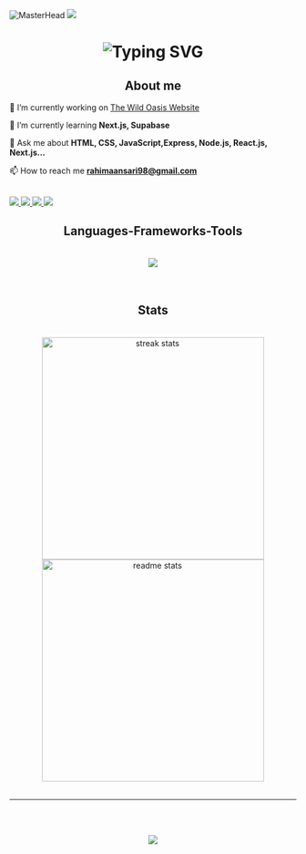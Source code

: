 ![MasterHead](https://user-images.githubusercontent.com/90236635/232446433-d5540fa2-fe28-4bb8-b929-cdb51fe61336.gif)
[![](https://visitcount.itsvg.in/api?id=Rahimah-98&icon=5&color=3)](https://visitcount.itsvg.in)


<h1 align="center">
   <img src="https://readme-typing-svg.herokuapp.com?font=Fira+Code&weight=500&size=40&duration=3000&pause=700&color=05E1F7FF&center=true&vCenter=true&width=500&height=70&lines=Hi%F0%9F%91%8B;I'm+Rahimah+Ansari;A+Node.js+developer!" alt="Typing SVG" />
</h1>

<div align="left">
<h2 align="center"> About me </h2>
  
 🔭 I’m currently working on [The Wild Oasis Website](https://github.com/Rahimah-98/the-wild-oasis-website)
 
 🌱 I’m currently learning **Next.js, Supabase**

💬 Ask me about **HTML, CSS, JavaScript,Express, Node.js, React.js, Next.js...**

📫 How to reach me **rahimaansari98@gmail.com**

 </div>
 
<div align="left"> 
  <br/>
  <a href="https://linkedin.com/in/rahimah-ansari" target="_blank">
    <img src="https://img.shields.io/badge/LinkedIn-0077B5?style=for-the-badge&logo=linkedin&logoColor=white" target="_blank" />
  </a>
  <a href="https://instagram.com/rahimah.1999" target="_blank">  
    <img src="https://img.shields.io/badge/Instagram-E4405F?style=for-the-badge&logo=instagram&logoColor=white" target="_blank" />  
  </a> 
  <a href="https://twitter.com/rahimah_ansari" target="_blank">  
      <img src="https://img.shields.io/badge/X-%23000000?style=for-the-badge&logo=x&logoColor=white&label=" target="_blank" /> 
  </a>
  <a href="https://threads.net/@rahimah.1999" target="_blank">  
    <img src="https://img.shields.io/badge/Threads-000000?style=for-the-badge&logo=threads&logoColor=white" target="_blank" />  
  </a>
</div>
 
<h2 align="center"> Languages-Frameworks-Tools </h2>
<br/>
<div align="center">
    <img src="https://skillicons.dev/icons?i=html,css,bootstrap,tailwind,pug,javascript,typescript,express,nodejs,mongodb,supabase,react,nextjs,figma,vscode,github,git,postman,npm,netlify,vite" />
    <br>
</div>

<br/>
<br/>

<h2 align="center"> Stats </h2>
<br>
<div align=center>
  <img width=390 src="https://github-readme-streak-stats-salesp07.vercel.app/?user=Rahimah-98&count_private=true&theme=react&" alt="streak stats"/>
  <img width=390 src="https://github-readme-stats-salesp07.vercel.app/api?username=Rahimah-98&count_private=true&show_icons=true&theme=react&rank_icon=github" alt="readme stats" />
</div>

<br/>
<hr/>
<br/><br/>
<div align="center">
    
  ![](https://quotes-github-readme.vercel.app/api?type=horizontal&theme=merko)
    
</div>

<br/>
<br/>
